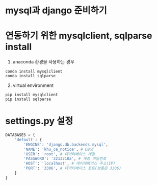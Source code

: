 # mysql과 django 준비하기


# 연동하기 위한 mysqlclient, sqlparse install
1) anaconda 환경을 사용하는 경우
```
conda install mysqlclient
conda install sqlparse
```
2) virtual environment
```
pip install mysqlclient
pip install sqlparse
```

# settings.py 설정

```python
DATABASES = {
    'default': {
        'ENGINE': 'django.db.backends.mysql',
        'NAME': 'khu_ce_notice', # DB명
        'USER': 'root', # 데이터베이스 계정
        'PASSWORD': '3213210a', # 계정 비밀번호
        'HOST': 'localhost', # 데이테베이스 주소(IP)
        'PORT': '3306', # 데이터베이스 포트(보통은 3306)
    }
}
```
